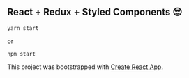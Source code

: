 ## React + Redux + Styled Components 😎
```
yarn start
```
or

```
npm start
```

This project was bootstrapped with [Create React App](https://github.com/facebook/create-react-app).
